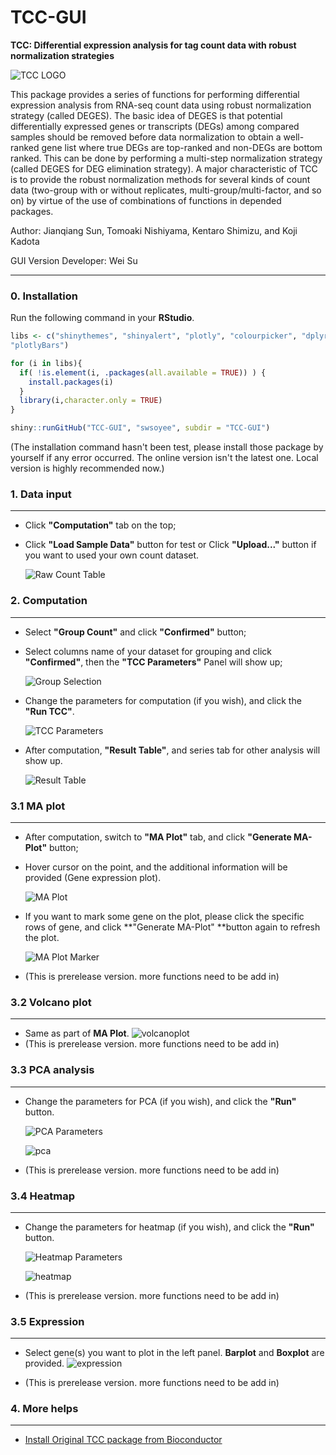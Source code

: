 # TCC-GUI

**TCC: Differential expression analysis for tag count data with robust normalization strategies**

![TCC LOGO](https://raw.githubusercontent.com/swsoyee/TCC-GUI/master/TCC-GUI/www/tccLogo.png)

This package provides a series of functions for performing differential expression analysis from RNA-seq count data using robust normalization strategy (called DEGES). The basic idea of DEGES is that potential differentially expressed genes or transcripts (DEGs) among compared samples should be removed before data normalization to obtain a well-ranked gene list where true DEGs are top-ranked and non-DEGs are bottom ranked. This can be done by performing a multi-step normalization strategy (called DEGES for DEG elimination strategy). A major characteristic of TCC is to provide the robust normalization methods for several kinds of count data (two-group with or without replicates, multi-group/multi-factor, and so on) by virtue of the use of combinations of functions in depended packages.

Author: Jianqiang Sun, Tomoaki Nishiyama, Kentaro Shimizu, and Koji Kadota

GUI Version Developer: Wei Su



---

### 0. Installation

Run the following command in your **RStudio**.

```R
libs <- c("shinythemes", "shinyalert", "plotly", "colourpicker", "dplyr", "TCC", "DT", "heatmaply", "data.table", "colourpicker", "markdown",
"plotlyBars")

for (i in libs){
  if( !is.element(i, .packages(all.available = TRUE)) ) {
    install.packages(i)
  }
  library(i,character.only = TRUE)
}

shiny::runGitHub("TCC-GUI", "swsoyee", subdir = "TCC-GUI")
```

(The installation command hasn't been test, please install those package by yourself if any error occurred. The online version isn't the latest one. Local version is highly recommended now.)

### <a name="Datainput"></a> 1. Data input

---
- Click **"Computation"** tab on the top;

- Click **"Load Sample Data"** button for test or Click **"Upload..."** button if you want to used your own count dataset.

  ![Raw Count Table](https://raw.githubusercontent.com/swsoyee/TCC-GUI/master/TCC-GUI/www/RawCountTable.png)

### <a name="Computation"></a> 2. Computation

---
- Select **"Group Count"** and click **"Confirmed"** button;

- Select columns name of your dataset for grouping and click **"Confirmed"**, then the **"TCC Parameters"** Panel will show up;

  ![Group Selection](https://raw.githubusercontent.com/swsoyee/TCC-GUI/master/TCC-GUI/www/GroupSelection.png)

- Change the parameters for computation (if you wish), and click the **"Run TCC"**.

  ![TCC Parameters](https://raw.githubusercontent.com/swsoyee/TCC-GUI/master/TCC-GUI/www/TCC.png)

- After computation, **"Result Table"**, and series tab for other analysis will show up.

  ![Result Table](https://raw.githubusercontent.com/swsoyee/TCC-GUI/master/TCC-GUI/www/ResultTable.png)

### <a name="MAplot"></a> 3.1 MA plot

---
- After computation, switch to **"MA Plot"** tab, and click **"Generate MA-Plot"** button;

- Hover cursor on the point, and the additional information will be provided (Gene expression plot).

  ![MA Plot](https://raw.githubusercontent.com/swsoyee/TCC-GUI/master/TCC-GUI/www/maplot1-md.png)

- If you want to mark some gene on the plot, please click the specific rows of gene, and click **"Generate MA-Plot" **button again to refresh the plot.

  ![MA Plot Marker](https://raw.githubusercontent.com/swsoyee/TCC-GUI/master/TCC-GUI/www/maplot2-md.png)

- (This is prerelease version. more functions need to be add in)

### <a name="Volcanoplot"></a> 3.2 Volcano plot

---
- Same as part of **MA Plot**.
 ![volcanoplot](https://raw.githubusercontent.com/swsoyee/TCC-GUI/master/TCC-GUI/www/volcanoplot.png)
- (This is prerelease version. more functions need to be add in)

### <a name="PCAanalysis"></a> 3.3 PCA analysis

---
- Change the parameters for PCA (if you wish), and click the **"Run"** button.

  ![PCA Parameters](https://raw.githubusercontent.com/swsoyee/TCC-GUI/master/TCC-GUI/www/PCAParameters.png)

  ![pca](https://raw.githubusercontent.com/swsoyee/TCC-GUI/master/TCC-GUI/www/pca.png)

- (This is prerelease version. more functions need to be add in)

### <a name="Heatmap"></a> 3.4 Heatmap

---
- Change the parameters for heatmap (if you wish), and click the **"Run"** button.

  ![Heatmap Parameters](https://raw.githubusercontent.com/swsoyee/TCC-GUI/master/TCC-GUI/www/HeatmapParameters.png)

  ![heatmap](https://raw.githubusercontent.com/swsoyee/TCC-GUI/master/TCC-GUI/www/heatmap.png)

- (This is prerelease version. more functions need to be add in)

### <a name="Expression"></a> 3.5 Expression

---
- Select gene(s) you want to plot in the left panel. **Barplot** and **Boxplot** are provided.
   ![expression](https://raw.githubusercontent.com/swsoyee/TCC-GUI/master/TCC-GUI/www/expressionPlot.png)

- (This is prerelease version. more functions need to be add in)

   
### <a name="Morehelps"></a> 4. More helps

---

- [Install Original TCC package from Bioconductor](http://www.bioconductor.org/packages/release/bioc/html/TCC.html)
